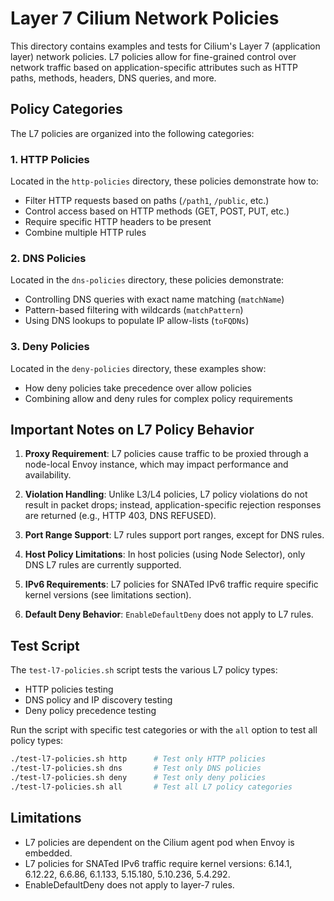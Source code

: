# Layer 7 Cilium Network Policies

This directory contains examples and tests for Cilium's Layer 7 (application layer) network policies. L7 policies allow for fine-grained control over network traffic based on application-specific attributes such as HTTP paths, methods, headers, DNS queries, and more.

## Policy Categories

The L7 policies are organized into the following categories:

### 1. HTTP Policies
Located in the `http-policies` directory, these policies demonstrate how to:
- Filter HTTP requests based on paths (`/path1`, `/public`, etc.)
- Control access based on HTTP methods (GET, POST, PUT, etc.)
- Require specific HTTP headers to be present
- Combine multiple HTTP rules

### 2. DNS Policies
Located in the `dns-policies` directory, these policies demonstrate:
- Controlling DNS queries with exact name matching (`matchName`)
- Pattern-based filtering with wildcards (`matchPattern`)
- Using DNS lookups to populate IP allow-lists (`toFQDNs`)

### 3. Deny Policies
Located in the `deny-policies` directory, these examples show:
- How deny policies take precedence over allow policies
- Combining allow and deny rules for complex policy requirements

## Important Notes on L7 Policy Behavior

1. **Proxy Requirement**: L7 policies cause traffic to be proxied through a node-local Envoy instance, which may impact performance and availability.

2. **Violation Handling**: Unlike L3/L4 policies, L7 policy violations do not result in packet drops; instead, application-specific rejection responses are returned (e.g., HTTP 403, DNS REFUSED).

3. **Port Range Support**: L7 rules support port ranges, except for DNS rules.

4. **Host Policy Limitations**: In host policies (using Node Selector), only DNS L7 rules are currently supported.

5. **IPv6 Requirements**: L7 policies for SNATed IPv6 traffic require specific kernel versions (see limitations section).

6. **Default Deny Behavior**: `EnableDefaultDeny` does not apply to L7 rules.

## Test Script

The `test-l7-policies.sh` script tests the various L7 policy types:
- HTTP policies testing
- DNS policy and IP discovery testing
- Deny policy precedence testing

Run the script with specific test categories or with the `all` option to test all policy types:

```bash
./test-l7-policies.sh http      # Test only HTTP policies
./test-l7-policies.sh dns       # Test only DNS policies
./test-l7-policies.sh deny      # Test only deny policies
./test-l7-policies.sh all       # Test all L7 policy categories
```

## Limitations

- L7 policies are dependent on the Cilium agent pod when Envoy is embedded.
- L7 policies for SNATed IPv6 traffic require kernel versions: 6.14.1, 6.12.22, 6.6.86, 6.1.133, 5.15.180, 5.10.236, 5.4.292.
- EnableDefaultDeny does not apply to layer-7 rules.

